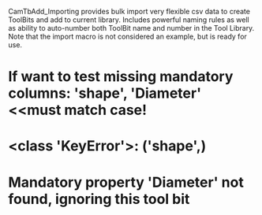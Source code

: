
CamTbAdd_Importing provides bulk import very flexible csv data to create ToolBits and add to current library. Includes powerful naming rules as well as ability to auto-number both ToolBit name and number in the Tool Library. Note that the import macro is not considered an example, but is ready for use.






# If want to test missing mandatory columns: 'shape', 'Diameter' <<must match case!
# <class 'KeyError'>: ('shape',)
#  Mandatory property 'Diameter' not found, ignoring this tool bit
